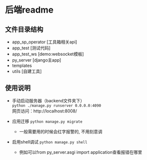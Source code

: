 # 后端readme

## 文件目录结构
- app_sp_operator [工具箱相关api]
- app_test [测试代码]
- app_test_ws [demo:websocket模板]
- py_server [django主app]
- templates
- utils [自建工具]


## 使用说明
- 手动启动服务器（backend文件夹下）  
    ```python ./manage.py runserver 0.0.0.0:4090```  
    网页访问：http://localhost:8008/


- 应用迁移
    ```python manage.py migrate```
    - 一般需要用的时候会红字报警的, 不用刻意调
    
- 启用shell调试
    ```python manage.py shell```
    - 例如可以from py_server.asgi import application查看报错在哪里

